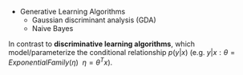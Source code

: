 * Generative Learning Algorithms
	* Gaussian discriminant analysis (GDA)
	* Naive Bayes

In contrast to **discriminative learning algorithms**, which model/parameterize the conditional relationship $p(y|x)$ (e.g. $y|x:\theta = ExponentialFamily(\eta)\ \ \eta=\theta^Tx$).

